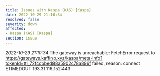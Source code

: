 ```yaml
---
title: Issues with Kaspa (KAS) [Kaspa]
date: 2022-10-29 21:10:34
resolved: false
severity: down
affected:
- Kaspa (KAS) [Kaspa]
section: issue
---
```


*2022-10-29 21:10:34* The gateway is unreachable: FetchError request to https://gateways.kaffinp.xyz/kaspa/meta-info?tokenId=tti_72f4cbbed88a5902c78a896f failed, reason: connect ETIMEDOUT 193.31.116.152:443
